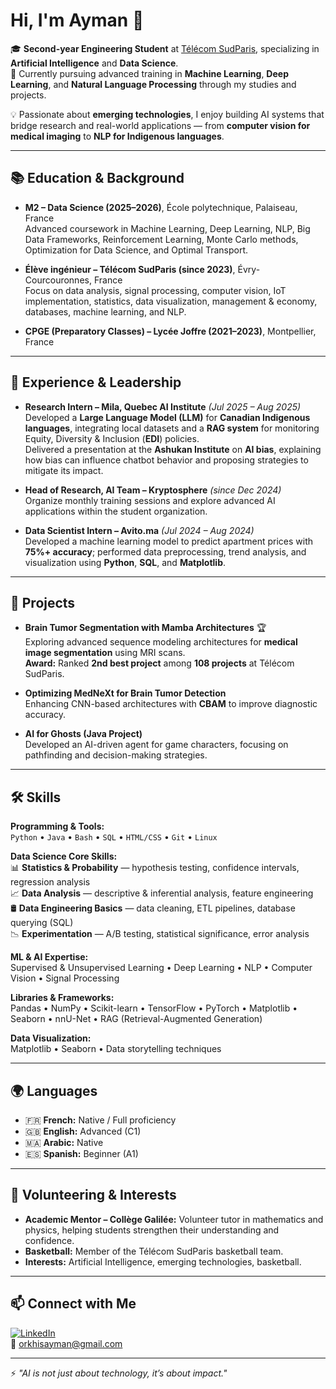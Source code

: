 # Hi, I'm Ayman 👋  

🎓 **Second-year Engineering Student** at [Télécom SudParis](https://www.telecom-sudparis.eu/en/), specializing in **Artificial Intelligence** and **Data Science**.  
📍 Currently pursuing advanced training in **Machine Learning**, **Deep Learning**, and **Natural Language Processing** through my studies and projects.  

💡 Passionate about **emerging technologies**, I enjoy building AI systems that bridge research and real-world applications — from **computer vision for medical imaging** to **NLP for Indigenous languages**.  

---

## 📚 Education & Background

- **M2 – Data Science (2025–2026)**, École polytechnique, Palaiseau, France  
  Advanced coursework in Machine Learning, Deep Learning, NLP, Big Data Frameworks, Reinforcement Learning, Monte Carlo methods, Optimization for Data Science, and Optimal Transport.

- **Élève ingénieur – Télécom SudParis (since 2023)**, Évry-Courcouronnes, France  
  Focus on data analysis, signal processing, computer vision, IoT implementation, statistics, data visualization, management & economy, databases, machine learning, and NLP.

- **CPGE (Preparatory Classes) – Lycée Joffre (2021–2023)**, Montpellier, France  

---

## 💼 Experience & Leadership  

- **Research Intern – Mila, Quebec AI Institute** *(Jul 2025 – Aug 2025)*  
  Developed a **Large Language Model (LLM)** for **Canadian Indigenous languages**, integrating local datasets and a **RAG system** for monitoring Equity, Diversity & Inclusion (**EDI**) policies.  
  Delivered a presentation at the **Ashukan Institute** on **AI bias**, explaining how bias can influence chatbot behavior and proposing strategies to mitigate its impact.

- **Head of Research, AI Team – Kryptosphere** *(since Dec 2024)*  
  Organize monthly training sessions and explore advanced AI applications within the student organization.

- **Data Scientist Intern – Avito.ma** *(Jul 2024 – Aug 2024)*  
  Developed a machine learning model to predict apartment prices with **75%+ accuracy**; performed data preprocessing, trend analysis, and visualization using **Python**, **SQL**, and **Matplotlib**.

---

## 🔬 Projects  

- **Brain Tumor Segmentation with Mamba Architectures** 🏆  
  Exploring advanced sequence modeling architectures for **medical image segmentation** using MRI scans.  
  **Award:** Ranked **2nd best project** among **108 projects** at Télécom SudParis.  

- **Optimizing MedNeXt for Brain Tumor Detection**  
  Enhancing CNN-based architectures with **CBAM** to improve diagnostic accuracy.  

- **AI for Ghosts (Java Project)**  
  Developed an AI-driven agent for game characters, focusing on pathfinding and decision-making strategies.

---

## 🛠 Skills  

**Programming & Tools:**  
`Python` • `Java` • `Bash` • `SQL` • `HTML/CSS` • `Git` • `Linux`  

**Data Science Core Skills:**  
📊 **Statistics & Probability** — hypothesis testing, confidence intervals, regression analysis  
📈 **Data Analysis** — descriptive & inferential analysis, feature engineering  
🛢 **Data Engineering Basics** — data cleaning, ETL pipelines, database querying (SQL)  
📉 **Experimentation** — A/B testing, statistical significance, error analysis  

**ML & AI Expertise:**  
Supervised & Unsupervised Learning • Deep Learning • NLP • Computer Vision • Signal Processing  

**Libraries & Frameworks:**  
Pandas • NumPy • Scikit-learn • TensorFlow • PyTorch • Matplotlib • Seaborn • nnU-Net • RAG (Retrieval-Augmented Generation)  

**Data Visualization:**  
Matplotlib • Seaborn • Data storytelling techniques  

---

## 🌍 Languages  

- 🇫🇷 **French:** Native / Full proficiency  
- 🇬🇧 **English:** Advanced (C1)  
- 🇲🇦 **Arabic:** Native  
- 🇪🇸 **Spanish:** Beginner (A1)  

---

## 🙌 Volunteering & Interests  

- **Academic Mentor – Collège Galilée:** Volunteer tutor in mathematics and physics, helping students strengthen their understanding and confidence.  
- **Basketball:** Member of the Télécom SudParis basketball team.  
- **Interests:** Artificial Intelligence, emerging technologies, basketball.

---

## 📫 Connect with Me  

[![LinkedIn](https://img.shields.io/badge/LinkedIn-Profile-blue?logo=linkedin)](https://www.linkedin.com/in/ayman-orkhis/)  
📧 [orkhisayman@gmail.com](mailto:orkhisayman@gmail.com)  

---

⚡ *"AI is not just about technology, it’s about impact."*

